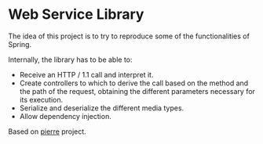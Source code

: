 # Web Service Library

The idea of ​​this project is to try to reproduce some of the functionalities of Spring.

Internally, the library has to be able to:

* Receive an HTTP / 1.1 call and interpret it.
* Create controllers to which to derive the call based on the method and the path of the request, obtaining the different parameters necessary for its execution.
* Serialize and deserialize the different media types.
* Allow dependency injection.

Based on [pierre](https://github.com/gamestoy/pierre) project.